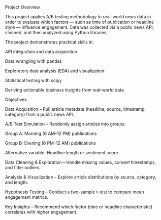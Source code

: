 Project Overview


This project applies A/B testing methodology to real-world news data in order to evaluate which factors — such as time of publication or headline style — influence engagement. Data was collected via a public news API, cleaned, and then analyzed using Python libraries.

The project demonstrates practical skills in:

API integration and data acquisition

Data wrangling with pandas

Exploratory data analysis (EDA) and visualization

Statistical testing with scipy

Deriving actionable business insights from real-world data


Objectives

Data Acquisition – Pull article metadata (headline, source, timestamp, category) from a public news API.


A/B Test Simulation – Randomly assign articles into groups:

Group A: Morning (6 AM–12 PM) publications

Group B: Evening (6 PM–12 AM) publications

Alternative variable: Headline length or sentiment score.


Data Cleaning & Exploration – Handle missing values, convert timestamps, and filter outliers.


Analysis & Visualization – Explore article distributions by source, category, and length.


Hypothesis Testing – Conduct a two-sample t-test to compare mean engagement metrics.


Key Insights – Recommend which factor (time or headline characteristic) correlates with higher engagement.

